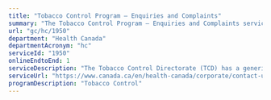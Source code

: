 ```yaml
---
title: "Tobacco Control Program – Enquiries and Complaints"
summary: "The Tobacco Control Program – Enquiries and Complaints service from Health Canada is available end-to-end online, according to the GC Service Inventory."
url: "gc/hc/1950"
department: "Health Canada"
departmentAcronym: "hc"
serviceId: "1950"
onlineEndtoEnd: 1
serviceDescription: "The Tobacco Control Directorate (TCD) has a generic e-mail address and a 1-866 number which serve as points of contact between TCD and the general public as well stakeholders including industry. It is mainly used for questions and comments on tobacco and vaping policies and programs as well as questions and complaints related to the Tobacco and Vaping Products Act. It is also the generic e-mail address used to respond to ministerial correspondence. (CSCB)"
serviceUrl: "https://www.canada.ca/en/health-canada/corporate/contact-us/tobacco-control-programme.html"
programDescription: "Tobacco Control"
---
```

